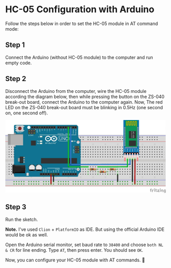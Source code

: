 # HC-05 Configuration with Arduino
Follow the steps below in order to set the HC-05 module in AT command mode:

## Step 1
Connect the Arduino (without HC-05 module) to the computer and run empty code.

## Step 2
Disconnect the Arduino from the computer, wire the HC-05 module according the diagram below, then while pressing the 
button on the ZS-040 break-out board, connect the Arduino to the computer again. Now, The red LED on the ZS-040 break-out board must be 
blinking in 0.5Hz (one second on, one second off).

![diagram](diagram/hc05-configuration_bb.jpg)
 
## Step 3
Run the sketch.

__Note.__ I've used `Clion` + `PlatformIO` as IDE. But using the official Arduino IDE would be ok as well.

Open the Arduino serial monitor, set baud rate to `38400` and choose `both NL & CR` for line ending. Type `AT`, then 
press enter. You should see `OK`.

Now, you can configure your HC-05 module with AT commands. :tada: